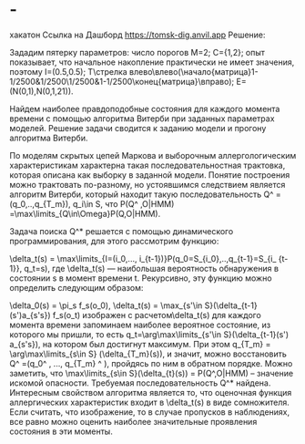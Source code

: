 # -
хакатон
Ссылка на Дашборд
https://tomsk-dig.anvil.app
Решение:

Зададим пятерку параметров: число порогов M=2; С={1,2}; опыт показывает, что начальное накопление практически не имеет значения, поэтому I=(0.5,0.5); T\стрелка влево\влево(\начало{матрица}1-1/2500&1/2500\1/2500&1-1/2500\конец{матрица}\вправо); E=(N(0,1),N(0,1,21)).

Найдем наиболее правдоподобные состояния для каждого момента времени с помощью алгоритма Витерби при заданных параметрах моделей. Решение задачи сводится к заданию модели и прогону алгоритма Витерби.

По моделям скрытых цепей Маркова и выборочным аллергологическим характеристикам характерна такая последовательностная трактовка, которая описана как выборку в заданной модели. Понятие построения можно трактовать по-разному, но устоявшимся следствием является алгоритм Витерби, который находит такую ​​последовательность Q^ = (q_0,..,q_{T_m}), q_i\in S, что P(Q^ ,O|HMM) =\max\limits_{Q\in\Omega}P(Q,O|HMM).

Задача поиска Q^* решается с помощью динамического программирования, для этого рассмотрим функцию:

\delta_t(s) = \max\limits_{I=(i_0,..., i_{t-1})}P(q_0=S_{i_0},..,q_{t-1}=S_{i_ {t-1}}, q_t=s), где \delta_t(s) — наибольшая вероятность обнаружения в состоянии s в момент времени t. Рекурсивно, эту функцию можно определить следующим образом:

\delta_0(s) = \pi_s f_s(o_0), \delta_t(s) = \max_{s'\in S}(\delta_{t-1}(s')a_{s's}) f_s(o_t) изображен с расчетом\delta_t(s) для каждого момента времени запоминаем наиболее вероятное состояние, из которого мы пришли, то есть q_t=\arg\max\limits_{s'\in S}(\delta_{t-1}(s') a_{s's}), на котором был достигнут максимум. При этом q_{T_m} = \arg\max\limits_{s\in S} (\delta_{T_m}(s)), и значит, можно восстановить Q^ =(q_0^ , ..., q_{T_m} ^ ), пройдясь по ним в обратном порядке. Можно заметить, что \max\limits_{s\in S}(\delta_{t}(s)) = P(Q^,O|HMM) – значение искомой опасности. Требуемая последовательность Q^* найдена. Интересным свойством алгоритма является то, что оценочная функция аллергических характеристик входит в \delta_t(s) в виде сомножителя. Если считать, что изображение, то в случае пропусков в наблюдениях, все равно можно оценить наиболее значительные проявления состояния в эти моменты.
